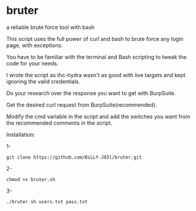 # bruter
a reliable brute force tool with bash

This script uses the full power of curl and bash to brute force any login page, with exceptions.

You have to be familiar with the terminal and Bash scripting to tweak the code for your needs.

I wrote the script as thc-hydra wasn't as good with live targets and kept ignoring the valid credentials.

Do your research over the response you want to get with BurpSuite.

Get the desired curl request from BurpSuite(recommended).

Modify the cmd variable in the script and add the switches you want from the recommended comments in the script.

Installation:

1-

    git clone https://github.com/BiLLY-J03l/bruter.git

2-

    chmod +x bruter.sh
    
3-

    ./bruter.sh users.txt pass.txt

